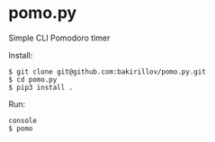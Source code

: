 # pomo.py
Simple CLI Pomodoro timer

Install:

```console
$ git clone git@github.com:bakirillov/pomo.py.git
$ cd pomo.py
$ pip3 install .
```

Run:

```
console
$ pomo
```
